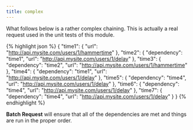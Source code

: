 ```yaml
---
title: complex
---
```


What follows below is a rather complex chaining. This is actually a real request
used in the unit tests of this module.

{% highlight json %}
{
    "time1": {
        "url": "http://api.mysite.com/users/1/hammertime"
    },
    "time2": {
        "dependency": "time1",
        "url": "http://api.mysite.com/users/1/delay"
    },
    "time3": {
        "dependency": "time2",
        "url": "http://api.mysite.com/users/1/hammertime"
    },
    "time4": {
        "dependency": "time1",
        "url": "http://api.mysite.com/users/1/delay"
    },
    "time5": {
        "dependency": "time4",
        "url": "http://api.mysite.com/users/1/delay"
    },
    "time6": {
        "dependency": "time4",
        "url": "http://api.mysite.com/users/1/delay"
    },
    "time7": {
        "dependency": "time4",
        "url": "http://api.mysite.com/users/1/delay"
    }
}
{% endhighlight %}

**Batch Request** will ensure that all of the dependencies are met and things are run in the proper order.

